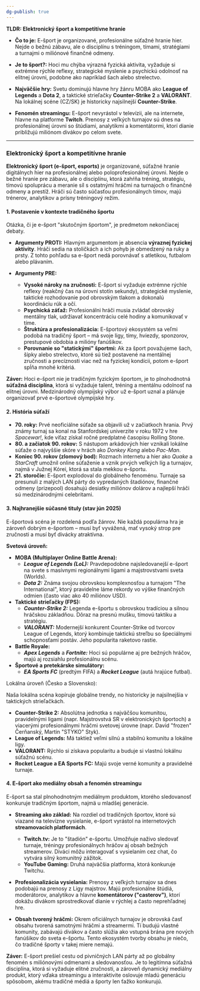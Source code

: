 ```yaml
---
dg-publish: true
---
```

**TLDR: Elektronický šport a kompetitívne hranie**

- **Čo to je:** E-šport je organizované, profesionálne súťažné hranie hier. Nejde o bežnú zábavu, ale o disciplínu s tréningom, tímami, stratégiami a turnajmi o miliónové finančné odmeny.
    
- **Je to šport?:** Hoci mu chýba výrazná fyzická aktivita, vyžaduje si extrémne rýchle reflexy, strategické myslenie a psychickú odolnosť na elitnej úrovni, podobne ako napríklad šach alebo strelectvo.
    
- **Najväčšie hry:** Svetu dominujú hlavne hry žánru MOBA ako **League of Legends** a **Dota 2**, a taktické strieľačky **Counter-Strike 2** a **VALORANT**. Na lokálnej scéne (CZ/SK) je historicky najsilnejší **Counter-Strike**.
    
- **Fenomén streamingu:** E-šport nevyrástol v televízii, ale na internete, hlavne na platforme **Twitch**. Prenosy z veľkých turnajov sú dnes na profesionálnej úrovni so štúdiami, analytikmi a komentátormi, ktorí dianie približujú miliónom divákov po celom svete.

---

### **Elektronický šport a kompetitívne hranie**

**Elektronický šport (e-šport, esports)** je organizované, súťažné hranie digitálnych hier na profesionálnej alebo poloprofesionálnej úrovni. Nejde o bežné hranie pre zábavu, ale o disciplínu, ktorá zahŕňa tréning, stratégiu, tímovú spoluprácu a meranie síl s ostatnými hráčmi na turnajoch o finančné odmeny a prestíž. Hráči sú často súčasťou profesionálnych tímov, majú trénerov, analytikov a prísny tréningový režim.

#### **1. Postavenie v kontexte tradičného športu**

Otázka, či je e-šport "skutočným športom", je predmetom nekončiacej debaty.

- **Argumenty PROTI:** Hlavným argumentom je absencia **výraznej fyzickej aktivity**. Hráči sedia na stoličkách a ich pohyb je obmedzený na ruky a prsty. Z tohto pohľadu sa e-šport nedá porovnávať s atletikou, futbalom alebo plávaním.
    
- **Argumenty PRE:**
    
    - **Vysoké nároky na zručnosti:** E-šport si vyžaduje extrémne rýchle reflexy (reakčný čas na úrovni stotín sekundy), strategické myslenie, taktické rozhodovanie pod obrovským tlakom a dokonalú koordináciu rúk a očí.
    - **Psychická záťaž:** Profesionálni hráči musia zvládať obrovský mentálny tlak, udržiavať koncentráciu celé hodiny a komunikovať v tíme.
    - **Štruktúra a profesionalizácia:** E-športový ekosystém sa veľmi podobá na tradičný šport – má svoje ligy, tímy, hviezdy, sponzorov, prestupové obdobia a milióny fanúšikov.
    - **Porovnanie so "statickými" športmi:** Ak za šport považujeme šach, šípky alebo strelectvo, ktoré sú tiež postavené na mentálnej zručnosti a precíznosti viac než na fyzickej kondícii, potom e-šport spĺňa mnohé kritériá.

**Záver:** Hoci e-šport nie je tradičným fyzickým športom, je to plnohodnotná **súťažná disciplína**, ktorá si vyžaduje talent, tréning a mentálnu odolnosť na elitnej úrovni. Medzinárodný olympijský výbor už e-šport uznal a plánuje organizovať prvé e-športové olympijské hry.

#### **2. História súťaží**

- **70. roky:** Prvé neoficiálne súťaže sa objavili už v začiatkoch hrania. Prvý známy turnaj sa konal na Stanfordskej univerzite v roku 1972 v hre _Spacewar!_, kde víťaz získal ročné predplatné časopisu Rolling Stone.
- **80. a začiatok 90. rokov:** S nástupom arkádových hier vznikali lokálne súťaže o najvyššie skóre v hrách ako _Donkey Kong_ alebo _Pac-Man_.
- **Koniec 90. rokov (zlomový bod):** Rozmach internetu a hier ako _Quake_ a _StarCraft_ umožnil online súťaženie a vznik prvých veľkých líg a turnajov, najmä v Južnej Kórei, ktorá sa stala mekkou e-športu.
- **21. storočie:** E-šport explodoval do globálneho fenoménu. Turnaje sa presunuli z malých LAN párty do vypredaných štadiónov, finančné odmeny (prizepool) dosahujú desiatky miliónov dolárov a najlepší hráči sú medzinárodnými celebritami.

#### **3. Najhranejšie súčasné tituly (stav jún 2025)**

E-športová scéna je rozdelená podľa žánrov. Nie každá populárna hra je zároveň dobrým e-športom – musí byť vyvážená, mať vysoký strop pre zručnosti a musí byť divácky atraktívna.

**Svetová úroveň:**

- **MOBA (Multiplayer Online Battle Arena):**
    - _**League of Legends (LoL):**_ Pravdepodobne najsledovanejší e-šport na svete s masívnymi regionálnymi ligami a majstrovstvami sveta (Worlds).
    - _**Dota 2:**_ Známa svojou obrovskou komplexnosťou a turnajom "The International", ktorý pravidelne láme rekordy vo výške finančných odmien (často viac ako 40 miliónov USD).
- **Taktické strieľačky (FPS):**
    - _**Counter-Strike 2:**_ Legenda e-športu s obrovskou tradíciou a silnou hráčskou základňou. Dôraz na presnú mušku, tímovú taktiku a stratégiu.
    - _**VALORANT:**_ Modernejší konkurent Counter-Strike od tvorcov League of Legends, ktorý kombinuje taktickú streľbu so špeciálnymi schopnosťami postáv. Jeho popularita raketovo rastie.
- **Battle Royale:**
    - _**Apex Legends**_ a _**Fortnite:**_ Hoci sú populárne aj pre bežných hráčov, majú aj rozsiahlu profesionálnu scénu.
- **Športové a pretekárske simulátory:**
    - _**EA Sports FC**_ (predtým FIFA) a _**Rocket League**_ (autá hrajúce futbal).

Lokálna úroveň (Česko a Slovensko):

Naša lokálna scéna kopíruje globálne trendy, no historicky je najsilnejšia v taktických strieľačkách.

- **Counter-Strike 2:** Absolútna jednotka s najväčšou komunitou, pravidelnými ligami (napr. Majstrovstvá SR v elektronických športoch) a viacerými profesionálnymi hráčmi svetovej úrovne (napr. David "frozen" Čerňanský, Martin "STYKO" Styk).
- **League of Legends:** Má taktiež veľmi silnú a stabilnú komunitu a lokálne ligy.
- **VALORANT:** Rýchlo si získava popularitu a buduje si vlastnú lokálnu súťažnú scénu.
- **Rocket League a EA Sports FC:** Majú svoje verné komunity a pravidelné turnaje.

#### **4. E-šport ako mediálny obsah a fenomén streamingu**

E-šport sa stal plnohodnotným mediálnym produktom, ktorého sledovanosť konkuruje tradičným športom, najmä u mladšej generácie.

- **Streaming ako základ:** Na rozdiel od tradičných športov, ktoré sú viazané na televízne vysielanie, e-šport vyrástol na internetových **streamovacích platformách**.
    
    - **Twitch.tv:** Je to "štadión" e-športu. Umožňuje naživo sledovať turnaje, tréningy profesionálnych hráčov aj obsah bežných streamerov. Diváci môžu interagovať s vysielaním cez chat, čo vytvára silný komunitný zážitok.
    - **YouTube Gaming:** Druhá najväčšia platforma, ktorá konkuruje Twitchu.
- **Profesionalizácia vysielania:** Prenosy z veľkých turnajov sa dnes podobajú na prenosy z Ligy majstrov. Majú profesionálne štúdiá, moderátorov, analytikov a hlavne **komentátorov ("casterov")**, ktorí dokážu divákom sprostredkovať dianie v rýchlej a často neprehľadnej hre.
    
- **Obsah tvorený hráčmi:** Okrem oficiálnych turnajov je obrovská časť obsahu tvorená samotnými hráčmi a streamermi. Tí budujú vlastné komunity, zabávajú divákov a často slúžia ako vstupná brána pre nových fanúšikov do sveta e-športu. Tento ekosystém tvorby obsahu je niečo, čo tradičné športy v takej miere nemajú.
    

**Záver:** E-šport prešiel cestu od pivničných LAN párty až po globálny fenomén s miliónovými odmenami a sledovanosťou. Je to legitímna súťažná disciplína, ktorá si vyžaduje elitné zručnosti, a zároveň dynamický mediálny produkt, ktorý vďaka streamingu a interaktivite oslovuje mladú generáciu spôsobom, akému tradičné médiá a športy len ťažko konkurujú.